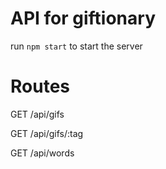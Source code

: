 # API for giftionary

run ```npm start``` to start the server

# Routes

GET /api/gifs

GET /api/gifs/:tag

GET /api/words
